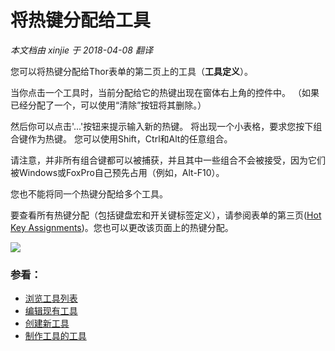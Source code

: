 将热键分配给工具
===
_本文档由 xinjie 于 2018-04-08 翻译_

您可以将热键分配给Thor表单的第二页上的工具（**工具定义**）。

当你点击一个工具时，当前分配给它的热键出现在窗体右上角的控件中。 （如果已经分配了一个，可以使用“清除”按钮将其删除。）

然后你可以点击'...'按钮来提示输入新的热键。 将出现一个小表格，要求您按下组合键作为热键。 您可以使用Shift，Ctrl和Alt的任意组合。

请注意，并非所有组合键都可以被捕获，并且其中一些组合不会被接受，因为它们被Windows或FoxPro自己预先占用（例如，Alt-F10）。

您也不能将同一个热键分配给多个工具。

要查看所有热键分配（包括键盘宏和开关键标签定义），请参阅表单的第三页([Hot Key Assignments](Thor_hot_key_list.md))。您也可以更改该页面上的热键分配。

![](Images/Thor_Assign_tool_hot_key.png)

### 参看：
* [浏览工具列表](Thor_browsing_tools.md)
* [编辑现有工具](Thor_editing_existing_tools.md)
* [创建新工具](Thor_creating_new_tools.md)
* [制作工具的工具](Thor_tools_making_tools.md)

